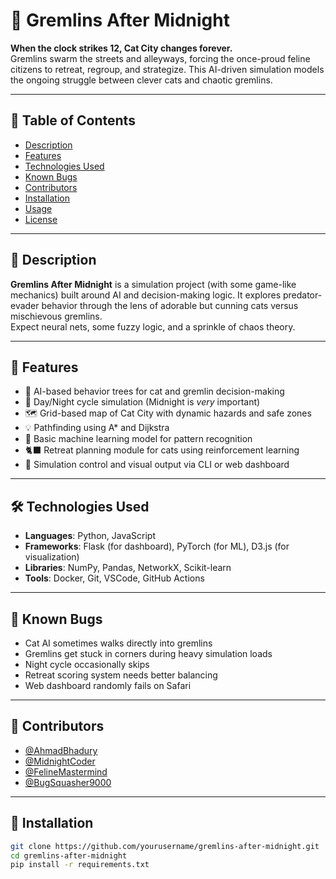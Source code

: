 # 🐾 Gremlins After Midnight

**When the clock strikes 12, Cat City changes forever.**  
Gremlins swarm the streets and alleyways, forcing the once-proud feline citizens to retreat, regroup, and strategize. This AI-driven simulation models the ongoing struggle between clever cats and chaotic gremlins.

---

## 📜 Table of Contents

- [Description](#-description)
- [Features](#-features)
- [Technologies Used](#-technologies-used)
- [Known Bugs](#-known-bugs)
- [Contributors](#-contributors)
- [Installation](#-installation)
- [Usage](#-usage)
- [License](#-license)

---

## 📖 Description

**Gremlins After Midnight** is a simulation project (with some game-like mechanics) built around AI and decision-making logic. It explores predator-evader behavior through the lens of adorable but cunning cats versus mischievous gremlins.  
Expect neural nets, some fuzzy logic, and a sprinkle of chaos theory.

---

## 🚀 Features

- 🧠 AI-based behavior trees for cat and gremlin decision-making
- 🔄 Day/Night cycle simulation (Midnight is *very* important)
- 🗺️ Grid-based map of Cat City with dynamic hazards and safe zones
- 💡 Pathfinding using A* and Dijkstra
- 🧬 Basic machine learning model for pattern recognition
- 🐈‍⬛ Retreat planning module for cats using reinforcement learning
- 🧪 Simulation control and visual output via CLI or web dashboard

---

## 🛠️ Technologies Used

- **Languages**: Python, JavaScript
- **Frameworks**: Flask (for dashboard), PyTorch (for ML), D3.js (for visualization)
- **Libraries**: NumPy, Pandas, NetworkX, Scikit-learn
- **Tools**: Docker, Git, VSCode, GitHub Actions

---

## 🐞 Known Bugs

- Cat AI sometimes walks directly into gremlins
- Gremlins get stuck in corners during heavy simulation loads
- Night cycle occasionally skips
- Retreat scoring system needs better balancing
- Web dashboard randomly fails on Safari

---

## 👥 Contributors

- [@AhmadBhadury](https://github.com/AhmadBhadury)
- [@MidnightCoder](https://github.com/MidnightCoder)
- [@FelineMastermind](https://github.com/FelineMastermind)
- [@BugSquasher9000](https://github.com/BugSquasher9000)

---

## 🧰 Installation

```bash
git clone https://github.com/yourusername/gremlins-after-midnight.git
cd gremlins-after-midnight
pip install -r requirements.txt